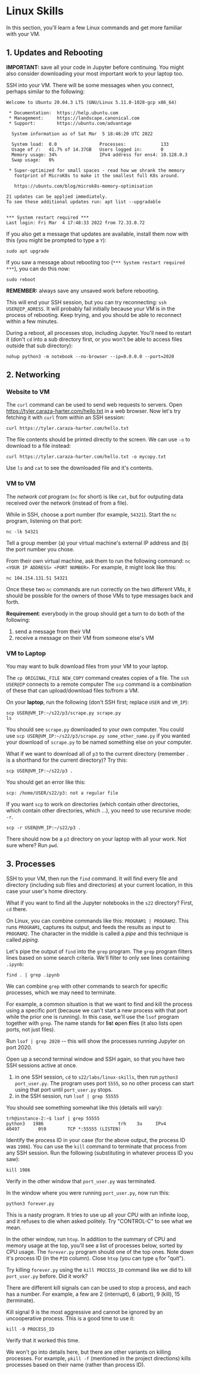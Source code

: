 # Linux Skills

In this section, you'll learn a few Linux commands and get more familiar with your VM.

## 1. Updates and Rebooting

**IMPORTANT:** save all your code in Jupyter before continuing.  You
  might also consider downloading your most important work to your
  laptop too.

SSH into your VM.  There will be some messages when you connect, perhaps similar to the following:

```
Welcome to Ubuntu 20.04.3 LTS (GNU/Linux 5.11.0-1028-gcp x86_64)

 * Documentation:  https://help.ubuntu.com
 * Management:     https://landscape.canonical.com
 * Support:        https://ubuntu.com/advantage

  System information as of Sat Mar  5 18:46:20 UTC 2022

  System load:  0.0                Processes:             133
  Usage of /:   41.7% of 14.37GB   Users logged in:       0
  Memory usage: 34%                IPv4 address for ens4: 10.128.0.3
  Swap usage:   0%

 * Super-optimized for small spaces - read how we shrank the memory
   footprint of MicroK8s to make it the smallest full K8s around.

   https://ubuntu.com/blog/microk8s-memory-optimisation

21 updates can be applied immediately.
To see these additional updates run: apt list --upgradable


*** System restart required ***
Last login: Fri Mar  4 17:48:33 2022 from 72.33.0.72
```

If you also get a message that updates are available, install them now
with this (you might be prompted to type a `Y`):

`sudo apt upgrade`

If you saw a message about rebooting too (`*** System restart required ***`), you can do this now:

`sudo reboot`

**REMEMBER:** always save any unsaved work before rebooting.

This will end your SSH session, but you can try reconnecting: `ssh
USER@IP_ADRESS`.  It will probably fail initially because your VM is
in the process of rebooting.  Keep trying, and you should be able to
reconnect within a few minutes.

During a reboot, all processes stop, including Jupyter.  You'll need
to restart it (don't `cd` into a sub directory first, or you won't be
able to access files outside that sub directory):

```
nohup python3 -m notebook --no-browser --ip=0.0.0.0 --port=2020
```

## 2. Networking

### Website to VM

The `curl` command can be used to send web requests to servers.  Open
https://tyler.caraza-harter.com/hello.txt in a web browser.  Now let's
try fetching it with `curl` from within an SSH session:

```
curl https://tyler.caraza-harter.com/hello.txt
```

The file contents should be printed directly to the screen.  We can
use `-o` to download to a file instead:

```
curl https://tyler.caraza-harter.com/hello.txt -o mycopy.txt
```

Use `ls` and `cat` to see the downloaded file and it's contents.

### VM to VM

The *network cat* program (`nc` for short) is like `cat`, but for
outputing data received over the network (instead of from a file).

While in SSH, choose a port number (for example, `54321`).  Start the
`nc` program, listening on that port:

```
nc -lk 54321
```

Tell a group member (a) your virtual machine's external IP address and
(b) the port number you chose.

From their own virtual machine, ask them to run the following command:
`nc <YOUR IP ADDRESS> <PORT NUMBER>`.  For example, it might look
like this:

```
nc 104.154.131.51 54321
```

Once these two `nc` commands are run correctly on the two different
VMs, it should be possible for the owners of those VMs to type
messages back and forth.

**Requirement**: everybody in the group should get a turn to do both of the following:
1. send a message from their VM
2. receive a message on their VM from someone else's VM

### VM to Laptop

You may want to bulk download files from your VM to your laptop.

The `cp ORIGINAL_FILE NEW_COPY` command creates copies of a file.  The
`ssh USER@IP` connects to a remote computer The `scp` command is a
combination of these that can upload/download files to/from a VM.

On your **laptop**, run the following (don't SSH first; replace `USER` and `VM_IP`):

```
scp USER@VM_IP:~/s22/p3/scrape.py scrape.py
ls
```

You should see `scrape.py` downloaded to your own computer.  You could
use `scp USER@VM_IP:~/s22/p3/scrape.py some_other_name.py` if you
wanted your download of `scrape.py` to be named something else on your
computer.

What if we want to download all of `p3` to the current directory (remember `.` is a shorthand for the current directory)?  Try this:

```
scp USER@VM_IP:~/s22/p3 .
```

You should get an error like this:

```
scp: /home/USER/s22/p3: not a regular file
```

If you want `scp` to work on directories (which contain other directories, which contain other directories, which ...), you need to use recursive mode: `-r`.

```
scp -r USER@VM_IP:~/s22/p3 .
```

There should now be a `p3` directory on your laptop with all your
work.  Not sure where?  Run `pwd`.

## 3. Processes

SSH to your VM, then run the `find` command.  It will find every file
and directory (including sub files and directories) at your current
location, in this case your user's home directory.

What if you want to find all the Jupyter notebooks in the `s22`
directory?  First, `cd` there.

On Linux, you can combine commands like this: `PROGRAM1 | PROGRAM2`.
This runs `PROGRAM1`, captures its output, and feeds the results as
input to `PROGRAM2`.  The character in the middle is called a *pipe*
and this technique is called *piping*.

Let's pipe the output of `find` into the `grep` program.  The `grep`
program filters lines based on some search criteria.  We'll filter to only see lines containing `.ipynb`:

```
find . | grep .ipynb
```

We can combine `grep` with other commands to search for specific
processes, which we may need to terminate.

For example, a common situation is that we want to find and kill the
process using a specific port (because we can't start a new process
with that port while the prior one is running).  In this case, we'll
use the `lsof` program together with `grep`.  The name stands for
**l**i**s**t **o**pen **f**iles (it also lists open ports, not just
files).

Run `lsof | grep 2020` -- this will show the processes running Jupyter
on port 2020.

Open up a second terminal window and SSH again, so that you have two
SSH sessions active at once.

1. in one SSH session, `cd` to `s22/labs/linux-skills`, then run `python3 port_user.py`.  The program uses port `5555`, so no other process can start using that port until `port_user.py` stops.
2. in the SSH session, run `lsof | grep 55555`

You should see something somewhat like this (details will vary):

```
trh@instance-2:~$ lsof | grep 55555
python3   1986                            trh    3u     IPv4              40497       0t0        TCP *:55555 (LISTEN)
```

Identify the process ID in your case (for the above output, the process ID was `1986`).  You can use the `kill` command to terminate that process from any SSH session.  Run the following (substituting in whatever process ID you saw):

```
kill 1986
```

Verify in the other window that `port_user.py` was terminated.

In the window where you were running `port_user.py`, now run this:

```
python3 forever.py
```

This is a nasty program.  It tries to use up all your CPU with an
infinite loop, and it refuses to die when asked politely.  Try
"CONTROL-C" to see what we mean.

In the other window, run `htop`.  In addition to the summary of CPU
and memory usage at the top, you'll see a list of processes below,
sorted by CPU usage.  The `forever.py` program should one of the top
ones.  Note down it's process ID (in the `PID` column).  Close `htop`
(you can type `q` for "quit").

Try killing `forever.py` using the `kill PROCESS_ID` command like we
did to kill `port_user.py` before.  Did it work?

There are different kill signals can can be used to stop a process,
and each has a number.  For example, a few are 2 (interrupt), 6
(abort), 9 (kill), 15 (terminate).

Kill signal 9 is the most aggressive and cannot be ignored by an
uncooperative process.  This is a good time to use it:

```
kill -9 PROCESS_ID
```

Verify that it worked this time.

We won't go into details here, but there are other variants on killing
processes.  For example, `pkill -f` (mentioned in the project
directions) kills processes based on their name (rather than process
ID).